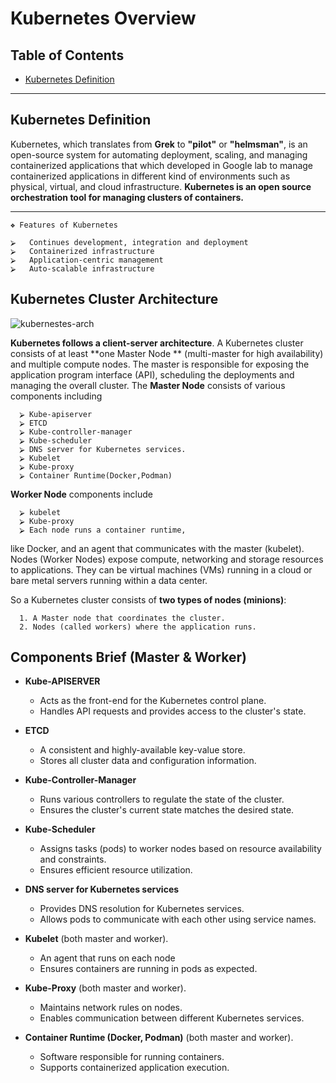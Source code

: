 
# Kubernetes Overview

## Table of Contents
-  [Kubernetes Definition](#master-components)



----
## Kubernetes Definition
Kubernetes, which translates from **Grek** to **"pilot"** or **"helmsman"**, is an open-source system for automating deployment, scaling, 
and managing containerized applications that which developed in Google lab to manage containerized applications in different 
kind of environments such as physical, virtual, and cloud infrastructure. **Kubernetes is an open source orchestration 
tool for managing clusters of containers.**

----

    ❖ Features of Kubernetes
    
    ⮚	Continues development, integration and deployment
    ⮚	Containerized infrastructure
    ⮚	Application-centric management
    ⮚	Auto-scalable infrastructure

## Kubernetes Cluster Architecture

![kubernestes-arch](https://github.com/saifulislam88/kubernetes/assets/68442870/e47edbad-e743-493b-a0d8-a9a1f4561b3a)




**Kubernetes follows a client-server architecture**. A Kubernetes cluster consists of at least **one Master Node ** (multi-master for high availability) and multiple compute nodes. 
The master is responsible  for exposing the application program interface (API), scheduling the deployments and managing the overall cluster. The **Master Node** consists of various components including
 
      ⮚ Kube-apiserver 
      ⮚ ETCD 
      ⮚ Kube-controller-manager
      ⮚ Kube-scheduler
      ⮚ DNS server for Kubernetes services.
      ⮚ Kubelet
      ⮚ Kube-proxy
      ⮚ Container Runtime(Docker,Podman)

**Worker Node** components include
 
      ⮚ kubelet 
      ⮚ Kube-proxy
      ⮚ Each node runs a container runtime, 
like Docker, and an agent that communicates with the master (kubelet). Nodes (Worker Nodes) expose compute, networking and storage resources to applications. They can be virtual machines (VMs) running in a cloud or bare metal servers running within a data center.

So a Kubernetes cluster consists of **two types of nodes (minions)**:

      1. A Master node that coordinates the cluster.
      2. Nodes (called workers) where the application runs.

## Components Brief (Master & Worker)

- **Kube-APISERVER**
  - Acts as the front-end for the Kubernetes control plane.
  - Handles API requests and provides access to the cluster's state.
  
- **ETCD**
  - A consistent and highly-available key-value store.
  - Stores all cluster data and configuration information.

- **Kube-Controller-Manager**
  - Runs various controllers to regulate the state of the cluster.
  - Ensures the cluster's current state matches the desired state.

- **Kube-Scheduler**
  - Assigns tasks (pods) to worker nodes based on resource availability and constraints.
  - Ensures efficient resource utilization.

- **DNS server for Kubernetes services**
  - Provides DNS resolution for Kubernetes services.
  - Allows pods to communicate with each other using service names.

- **Kubelet** (both master and worker).
  - An agent that runs on each node 
  - Ensures containers are running in pods as expected.

- **Kube-Proxy** (both master and worker).
  - Maintains network rules on nodes.
  - Enables communication between different Kubernetes services.

- **Container Runtime (Docker, Podman)** (both master and worker).
  - Software responsible for running containers.
  - Supports containerized application execution.

